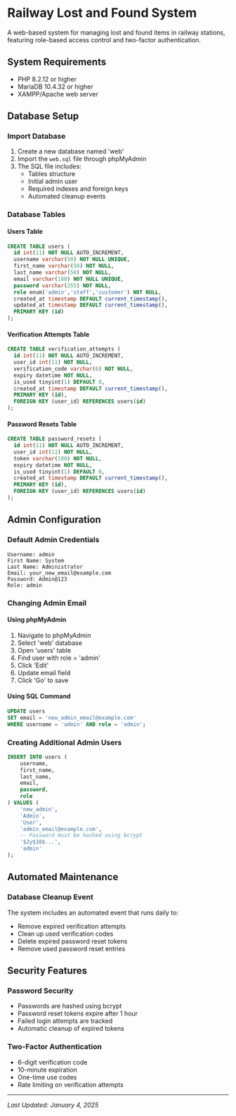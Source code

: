 # Railway Lost and Found System

A web-based system for managing lost and found items in railway stations, featuring role-based access control and two-factor authentication.

## System Requirements
- PHP 8.2.12 or higher
- MariaDB 10.4.32 or higher
- XAMPP/Apache web server

## Database Setup

### Import Database
1. Create a new database named 'web'
2. Import the `web.sql` file through phpMyAdmin
3. The SQL file includes:
   - Tables structure
   - Initial admin user
   - Required indexes and foreign keys
   - Automated cleanup events

### Database Tables

#### Users Table
```sql
CREATE TABLE users (
  id int(11) NOT NULL AUTO_INCREMENT,
  username varchar(50) NOT NULL UNIQUE,
  first_name varchar(50) NOT NULL,
  last_name varchar(50) NOT NULL,
  email varchar(100) NOT NULL UNIQUE,
  password varchar(255) NOT NULL,
  role enum('admin','staff','customer') NOT NULL,
  created_at timestamp DEFAULT current_timestamp(),
  updated_at timestamp DEFAULT current_timestamp(),
  PRIMARY KEY (id)
);
```

#### Verification Attempts Table
```sql
CREATE TABLE verification_attempts (
  id int(11) NOT NULL AUTO_INCREMENT,
  user_id int(11) NOT NULL,
  verification_code varchar(6) NOT NULL,
  expiry datetime NOT NULL,
  is_used tinyint(1) DEFAULT 0,
  created_at timestamp DEFAULT current_timestamp(),
  PRIMARY KEY (id),
  FOREIGN KEY (user_id) REFERENCES users(id)
);
```

#### Password Resets Table
```sql
CREATE TABLE password_resets (
  id int(11) NOT NULL AUTO_INCREMENT,
  user_id int(11) NOT NULL,
  token varchar(100) NOT NULL,
  expiry datetime NOT NULL,
  is_used tinyint(1) DEFAULT 0,
  created_at timestamp DEFAULT current_timestamp(),
  PRIMARY KEY (id),
  FOREIGN KEY (user_id) REFERENCES users(id)
);
```

## Admin Configuration

### Default Admin Credentials
```
Username: admin
First Name: System
Last Name: Administrator
Email: your_new_email@example.com
Password: Admin@123
Role: admin
```

### Changing Admin Email

#### Using phpMyAdmin
1. Navigate to phpMyAdmin
2. Select 'web' database
3. Open 'users' table
4. Find user with role = 'admin'
5. Click 'Edit'
6. Update email field
7. Click 'Go' to save

#### Using SQL Command
```sql
UPDATE users 
SET email = 'new_admin_email@example.com' 
WHERE username = 'admin' AND role = 'admin';
```

### Creating Additional Admin Users
```sql
INSERT INTO users (
    username, 
    first_name,
    last_name,
    email, 
    password, 
    role
) VALUES (
    'new_admin',
    'Admin',
    'User',
    'admin_email@example.com',
    -- Password must be hashed using bcrypt
    '$2y$10$...',  
    'admin'
);
```

## Automated Maintenance

### Database Cleanup Event
The system includes an automated event that runs daily to:
- Remove expired verification attempts
- Clean up used verification codes
- Delete expired password reset tokens
- Remove used password reset entries

## Security Features

### Password Security
- Passwords are hashed using bcrypt
- Password reset tokens expire after 1 hour
- Failed login attempts are tracked
- Automatic cleanup of expired tokens

### Two-Factor Authentication
- 6-digit verification code
- 10-minute expiration
- One-time use codes
- Rate limiting on verification attempts

---
*Last Updated: January 4, 2025*